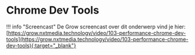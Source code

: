 # Chrome Dev Tools

!!! info "Screencast"
    De Grow screencast over dit onderwerp vind je hier: [https://grow.nxtmedia.technology/video/103-performance-chrome-dev-tools](https://grow.nxtmedia.technology/video/103-performance-chrome-dev-tools){:target="_blank"}

